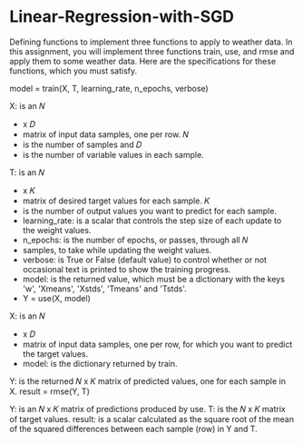 # Linear-Regression-with-SGD
Defining functions to implement three functions to apply to weather data.
In this assignment, you will implement three functions train, use, and rmse and apply them to some weather data. Here are the specifications for these functions, which you must satisfy.

model = train(X, T, learning_rate, n_epochs, verbose)

X: is an 𝑁
- x 𝐷
- matrix of input data samples, one per row. 𝑁
- is the number of samples and 𝐷
- is the number of variable values in each sample.

T: is an 𝑁
- x 𝐾
- matrix of desired target values for each sample. 𝐾
- is the number of output values you want to predict for each sample.
- learning_rate: is a scalar that controls the step size of each update to the weight values.
- n_epochs: is the number of epochs, or passes, through all 𝑁
- samples, to take while updating the weight values.
- verbose: is True or False (default value) to control whether or not occasional text is printed to show the training progress.
- model: is the returned value, which must be a dictionary with the keys 'w', 'Xmeans', 'Xstds', 'Tmeans' and 'Tstds'.
- Y = use(X, model)

X: is an 𝑁
- x 𝐷
- matrix of input data samples, one per row, for which you want to predict the target values.
- model: is the dictionary returned by train.

Y: is the returned 𝑁 x 𝐾 matrix of predicted values, one for each sample in X.
result = rmse(Y, T)

Y: is an 𝑁
 x 𝐾
 matrix of predictions produced by use.
T: is the 𝑁
 x 𝐾
 matrix of target values.
result: is a scalar calculated as the square root of the mean of the squared differences between each sample (row) in Y and T.
